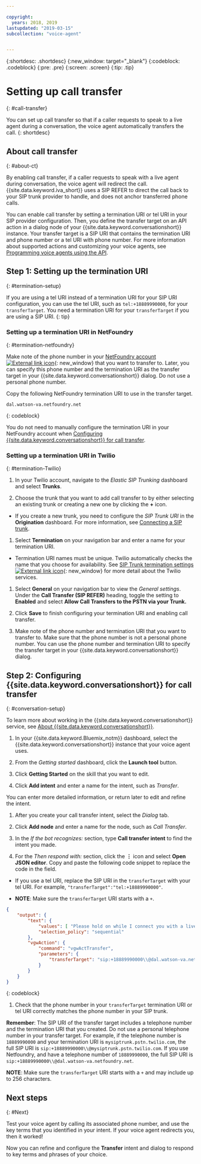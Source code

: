 ```yaml
---

copyright:
  years: 2018, 2019
lastupdated: "2019-03-15"
subcollection: "voice-agent"


---
```


{:shortdesc: .shortdesc}
{:new_window: target="_blank"}
{:codeblock: .codeblock}
{:pre: .pre}
{:screen: .screen}
{:tip: .tip}


# Setting up call transfer
{: #call-transfer}

You can set up call transfer so that if a caller requests to speak to a live agent during a conversation, the voice agent automatically transfers the call.
{: shortdesc}

## About call transfer
{: #about-ct}

By enabling call transfer, if a caller requests to speak with a live agent during conversation, the voice agent will redirect the call. {{site.data.keyword.iva_short}} uses a SIP REFER to direct the call back to your SIP trunk provider to handle, and does not anchor transferred phone calls.

You can enable call transfer by setting a termination URI or tel URI in your SIP provider configuration. Then, you define the transfer target on an API action in a dialog node of your {{site.data.keyword.conversationshort}} instance. Your transfer target is a SIP URI that contains the termination URI and phone number or a tel URI with phone number. For more information about supported actions and customizing your voice agents, see [Programming voice agents using the API](/docs/services/voice-agent?topic=voice-agent-api).

## Step 1: Setting up the termination URI
{: #termination-setup}

If you are using a tel URI instead of a termination URI for your SIP URI configuration, you can use the tel URI, such as `tel:+18889990000`, for your `transferTarget`. You need a termination URI for your `transferTarget` if you are using a SIP URI.
{: tip}

### Setting up a termination URI in NetFoundry
{: #termination-netfoundry}

Make note of the phone number in your [NetFoundry account![External link icon](../../icons/launch-glyph.svg "External link icon")](https://watson.netfoundry.io/watson-login){: new_window} that you want to transfer to. Later, you can specify this phone number and the termination URI as the transfer target in your {{site.data.keyword.conversationshort}} dialog. Do not use a personal phone number.

Copy the following NetFoundry termination URI to use in the transfer target.

```
dal.watson-va.netfoundry.net
```
{: codeblock}

You do not need to manually configure the termination URI in your NetFoundry account when [Configuring {{site.data.keyword.conversationshort}} for call transfer](#conversation-setup).

### Setting up a termination URI in Twilio
{: #termination-Twilio}

1. In your Twilio account, navigate to the _Elastic SIP Trunking_ dashboard and select **Trunks**.

1. Choose the trunk that you want to add call transfer to by either selecting an existing trunk or creating a new one by clicking the **+** icon.

  * If you create a new trunk, you need to configure the _SIP Trunk URI_ in the **Origination** dashboard.  For more information, see [Connecting a SIP trunk](/docs/services/voice-agent?topic=voice-agent-connect).

1. Select **Termination** on your navigation bar and enter a name for your termination URI.

  * Termination URI names must be unique. Twilio automatically checks the name that you choose for availability. See [SIP Trunk termination settings ![External link icon](../../icons/launch-glyph.svg "External link icon")](https://www.twilio.com/docs/api/sip-trunking/getting-started#termination){: new_window} for more detail about the Twilio services.

1. Select **General** on your navigation bar to view the _General settings_. Under the **Call Transfer (SIP REFER)** heading, toggle the setting to **Enabled** and select **Allow Call Transfers to the PSTN via your Trunk.**

1. Click **Save** to finish configuring your termination URI and enabling call transfer.

1. Make note of the phone number and termination URI that you want to transfer to. Make sure that the phone number is not a personal phone number. You can use the phone number and termination URI to specify the transfer target in your {{site.data.keyword.conversationshort}} dialog.


## Step 2: Configuring {{site.data.keyword.conversationshort}} for call transfer
{: #conversation-setup}

To learn more about working in the {{site.data.keyword.conversationshort}} service, see [About {{site.data.keyword.conversationshort}}](/docs/services/assistant?topic=assistant-index#indext).

1. In your {{site.data.keyword.Bluemix_notm}} dashboard, select the {{site.data.keyword.conversationshort}} instance that your voice agent uses.

1. From the _Getting started_ dashboard, click the **Launch tool** button.

1. Click **Getting Started** on the skill that you want to edit.

1. Click **Add intent** and enter a name for the intent, such as _Transfer_.

  You can enter more detailed information, or return later to edit and refine the intent.

1. After you create your call transfer intent, select the _Dialog_ tab.

1. Click **Add node** and enter a name for the node, such as _Call Transfer_.

1. In the _If the bot recognizes:_ section, type **Call transfer intent** to find the intent you made.

1. For the _Then respond with:_ section, click the **&vellip;** icon and select **Open JSON editor**. Copy and paste the following code snippet to replace the code in the field.

  * If you use a tel URI, replace the SIP URI in the `transferTarget` with your tel URI. For example,  `"transferTarget":"tel:+18889990000"`.

  * **NOTE**: Make sure the `transferTarget` URI starts with a `+`.

  ```json
  {
      "output": {
          "text": {
              "values": [ "Please hold on while I connect you with a live agent." ],
              "selection_policy": "sequential"
          },
          "vgwAction": {
              "command": "vgwActTransfer",
              "parameters": {
                  "transferTarget": "sip:+18889990000\\@dal.watson-va.netfoundry.net"
              }
          }
      }
  }
  ```
  {: codeblock}

1. Check that the phone number in your `transferTarget` termination URI or tel URI correctly matches the phone number in your SIP trunk.

**Remember**: The SIP URI of the transfer target includes a telephone number and the termination URI that you created. Do not use a personal telephone number in your transfer target. For example, if the telephone number is `18889990000` and your termination URI is `mysiptrunk.pstn.twilio.com`, the full SIP URI is `sip:+18889990000\\@mysiptrunk.pstn.twilio.com`. If you use Netfoundry, and have a telephone number of `18889990000`, the full SIP URI is `sip:+18889990000\\@dal.watson-va.netfoundry.net`.

**NOTE**: Make sure the `transferTarget` URI starts with a `+` and may include up to 256 characters.

## Next steps
{: #Next}

Test your voice agent by calling its associated phone number, and use the key terms that you identified in your intent. If your voice agent redirects you, then it worked!

Now you can refine and configure the **Transfer** intent and dialog to respond to key terms and phrases of your choice.
